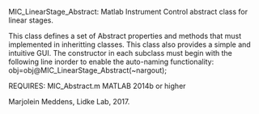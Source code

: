 
MIC_LinearStage_Abstract: Matlab Instrument Control abstract class
for linear stages.

This class defines a set of Abstract properties and methods that must
implemented in inheritting classes. This class also provides a simple
and intuitive GUI.
The constructor in each subclass must begin with the following line
inorder to enable the auto-naming functionality:
obj=obj@MIC_LinearStage_Abstract(~nargout);

REQUIRES:
MIC_Abstract.m
MATLAB 2014b or higher

Marjolein Meddens, Lidke Lab, 2017.
